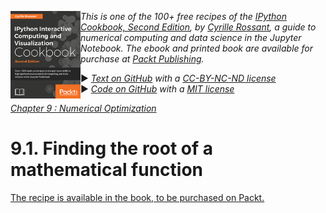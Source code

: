 <a href="https://github.com/ipython-books/cookbook-2nd"><img src="../cover-cookbook-2nd.png" align="left" alt="IPython Cookbook, Second Edition" height="140" /></a> *This is one of the 100+ free recipes of the [IPython Cookbook, Second Edition](https://github.com/ipython-books/cookbook-2nd), by [Cyrille Rossant](http://cyrille.rossant.net), a guide to numerical computing and data science in the Jupyter Notebook. The ebook and printed book are available for purchase at [Packt Publishing](https://www.packtpub.com/big-data-and-business-intelligence/ipython-interactive-computing-and-visualization-cookbook-second-e).*

▶ *[Text on GitHub](https://github.com/ipython-books/cookbook-2nd) with a [CC-BY-NC-ND license](https://creativecommons.org/licenses/by-nc-nd/3.0/us/legalcode)*  
▶ *[Code on GitHub](https://github.com/ipython-books/cookbook-2nd-code) with a [MIT license](https://opensource.org/licenses/MIT)*

[*Chapter 9 : Numerical Optimization*](./)

# 9.1. Finding the root of a mathematical function

[The recipe is available in the book, to be purchased on Packt.](https://www.packtpub.com/big-data-and-business-intelligence/ipython-interactive-computing-and-visualization-cookbook-second-e)

<!-- REMOVE AS PER PACKT AGREEMENT

In this short recipe, we will see how to use SciPy to find the root of a simple mathematical function of a single real variable.

## How to do it...

1. Let's import NumPy, SciPy, scipy.optimize, and matplotlib:

```python
import numpy as np
import scipy as sp
import scipy.optimize as opt
import matplotlib.pyplot as plt
%matplotlib inline
```

2. We define the mathematical function $f(x)=\cos(x)-x$ in Python. We will try to find a root of this function numerically. Here, a root corresponds to a fixed point of the cosine function:

```python
def f(x):
    return np.cos(x) - x
```

3. Let's plot this function on the interval $[-5, 5]$ (using 1000 samples):

```python
x = np.linspace(-5, 5, 1000)
y = f(x)
fig, ax = plt.subplots(1, 1, figsize=(5, 3))
ax.axhline(0, color='k')
ax.plot(x, y)
ax.set_xlim(-5, 5)
```

![<matplotlib.figure.Figure at 0x5bb5470>](01_root_files/01_root_8_0.png)

4. We see that this function has a unique root on this interval (this is because the function's sign changes on this interval). The `scipy.optimize` module contains a few root-finding functions that are adapted here. For example, the `bisect()` function implements the **bisection method** (also called the **dichotomy method**). It takes as input the function and the interval to find the root in:

```python
opt.bisect(f, -5, 5)
```

```{output:result}
0.739
```

Let's visualize the root on the plot:

```python
fig, ax = plt.subplots(1, 1, figsize=(5, 3))
ax.axhline(0, color='k')
ax.plot(x, y)
# The zorder argument is used to put
# the dot on top of the other elements.
ax.scatter([_], [0], c='r', s=100,
           zorder=10)
ax.set_xlim(-5, 5)
```

![<matplotlib.figure.Figure at 0x5d04198>](01_root_files/01_root_12_0.png)

5. A faster and more powerful method is `brentq()` (**Brent's method**). This algorithm also requires `f` to be continuous and `f(a)` and `f(b)` to have different signs:

```python
opt.brentq(f, -5, 5)
```

```{output:result}
0.739
```

The `brentq()` method is faster than `bisect()`. If the conditions are satisfied, it is a good idea to try Brent's method first:

```python
%timeit opt.bisect(f, -5, 5)
%timeit opt.brentq(f, -5, 5)
```

```{output:stdout}
34.5 µs ± 855 ns per loop (mean ± std. dev. of 7 runs,
    10000 loops each)
7.71 µs ± 170 ns per loop (mean ± std. dev. of 7 runs,
    100000 loops each)
```

## How it works...

The bisection method consists of iteratively cutting an interval in half and selecting a subinterval that necessarily contains a root. This method is based on the fact that, if $f$ is a continuous function of a single real variable, $f(a)>0$, and $f(b)<0$, then $f$ has a root in $(a,b)$ (**intermediate value theorem**).

**Brent's method** is a popular hybrid algorithm combining root bracketing, interval bisection, and inverse quadratic interpolation. It is a default method that works in many cases.

Let's also mention **Newton's method**. The idea is to approximate $f(x)$ by its tangent (found with $f'(x)$) and find the intersection with the $y=0$ line. If $f$ is regular enough, the intersection point will be closer to the actual root of $f$. By iterating this operation, the algorithm may converge to the sought solution.

## There's more

Here are a few references:

* Documentation of scipy.optimize available at http://docs.scipy.org/doc/scipy/reference/optimize.html#root-finding
* A course on root finding with SciPy available at http://quant-econ.net/scipy.html#roots-and-fixed-points
* The Bisection method on Wikipedia, available at https://en.wikipedia.org/wiki/Bisection_method
* The intermediate value theorem on Wikipedia, available at https://en.wikipedia.org/wiki/Intermediate_value_theorem
* Brent's method on Wikipedia, available at https://en.wikipedia.org/wiki/Brent%27s_method
* Newton's method on Wikipedia, available at https://en.wikipedia.org/wiki/Newton%27s_method

## See also

* Minimizing a mathematical function

-->
